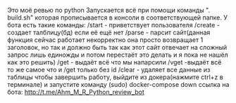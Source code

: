 Это моё ревью по python
Запускается всё при помощи команды ". build.sh" которая прописывается в консоли в соответствующей папке.
У бота есть такие команды:
    /start - приветствует пользователя
    /create - создает талблицу(бд) если её ещё нет
    /parse - парсит сайт(данная функция сейчас работает некорректно она просто возвращает 1 заголовок, но так и должно быть так как этот сайт отвечает на сложный запрос лишь единожды и потом перестаёт это делать и я пока не нашёл как это решить)
    /get - выдаёт всё что мы напарсили
    /vget -выдаёт всё то же самое что и /get только без id
    /clear - удаляет все данные из таблицы
чтобы завершить работу, выйдите из докера(нажмите ctrl+z в терминале) и запустите команду (sudo) docker-compose down 
ссылка на бота: http://t.me/Ahm_M_R_Python_review_bot
